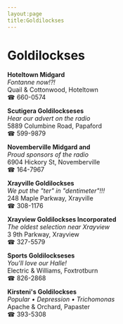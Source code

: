 ```yaml
---
layout:page
title:Goldilockses
---
```

# Goldilockses

**Hoteltown Midgard**  
_Fontanne now!?!_  
Quail & Cottonwood, Hoteltown  
☎ 660-0574



**Scutigera Goldilockseses**  
_Hear our advert on the radio_  
5889 Columbine Road, Papaford  
☎ 599-9879



**Novemberville Midgard and**  
_Proud sponsors of the radio_  
6904 Hickory St, Novemberville  
☎ 164-7967



**Xrayville Goldilockses**  
_We put the "ter" in "dentimeter"!!!_  
248 Maple Parkway, Xrayville  
☎ 308-1176



**Xrayview Goldilockses Incorporated**  
_The oldest selection near Xrayview_  
3 9th Parkway, Xrayview  
☎ 327-5579



**Sports Goldilockseses**  
_You'll love our Halle!_  
Electric & Williams, Foxtrotburn  
☎ 826-2868



**Kirsteni's Goldilockses**  
_Popular • Depression • Trichomonas_  
Apache & Orchard, Papaster  
☎ 393-5308



